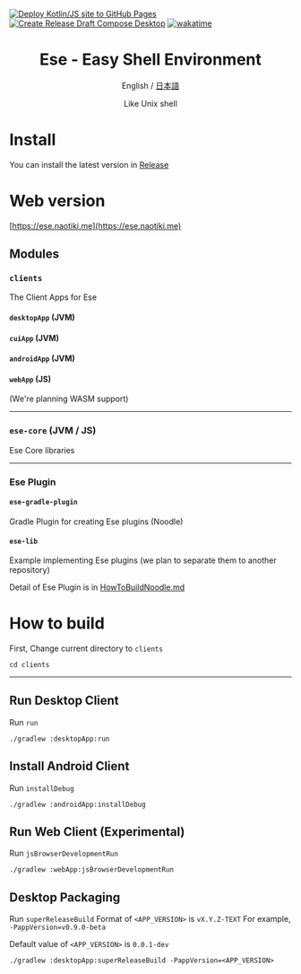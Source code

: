 [![Deploy Kotlin/JS site to GitHub Pages](https://github.com/naotiki/Ese/actions/workflows/deploy-pages.yml/badge.svg)](https://github.com/naotiki/Ese/actions/workflows/deploy-pages.yml)
[![Create Release Draft Compose Desktop](https://github.com/naotiki/Ese/actions/workflows/create-release.yml/badge.svg)](https://github.com/naotiki/Ese/actions/workflows/create-release.yml)
[![wakatime](https://wakatime.com/badge/github/naotiki/Ese.svg)](https://wakatime.com/badge/github/naotiki/Ese)

<div align="center">

# Ese - Easy Shell Environment
English / [日本語](README-JA.md)

Like Unix shell 

</div>


# Install
You can install the latest version in [Release](https://github.com/naotiki/Ese/releases/latest)
# Web version
[https://ese.naotiki.me](https://ese.naotiki.me)
## Modules
### `clients`
The Client Apps for Ese
#### `desktopApp` (JVM)
#### `cuiApp` (JVM)
#### `androidApp` (JVM)
#### `webApp` (JS)
(We're planning WASM support)

---
### `ese-core` (JVM / JS)
Ese Core libraries

---

### Ese Plugin
#### `ese-gradle-plugin`
Gradle Plugin for creating Ese plugins (Noodle)
#### `ese-lib`
Example implementing Ese plugins (we plan to separate them to another repository)

Detail of Ese Plugin is in [HowToBuildNoodle.md](docs/HowToBuildNoodle.md)

# How to build
First, Change current directory to `clients`
```shell
cd clients
```
---
## Run Desktop Client
Run `run`
```shell
./gradlew :desktopApp:run
```
## Install Android Client
Run `installDebug`
```shell
./gradlew :androidApp:installDebug
```
## Run Web Client (Experimental)
Run `jsBrowserDevelopmentRun`
```shell
./gradlew :webApp:jsBrowserDevelopmentRun
```
## Desktop Packaging
Run `superReleaseBuild`
Format of `<APP_VERSION>` is `vX.Y.Z-TEXT`
For example, `-PappVersion=v0.9.0-beta`

Default value of `<APP_VERSION>` is `0.0.1-dev`
```shell
./gradlew :desktopApp:superReleaseBuild -PappVersion=<APP_VERSION>
```